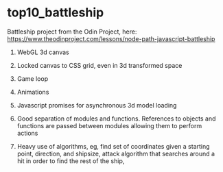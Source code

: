 # top10_battleship

Battleship project from the Odin Project, here: https://www.theodinproject.com/lessons/node-path-javascript-battleship

1. WebGL 3d canvas

2. Locked canvas to CSS grid, even in 3d transformed space

3. Game loop

4. Animations

5. Javascript promises for asynchronous 3d model loading

6. Good separation of modules and functions. References to objects and functions are passed between modules allowing them to perform actions

7. Heavy use of algorithms, eg, find set of coordinates given a starting point, direction, and shipsize, attack algorithm that searches around a hit in order to find the rest of the ship,
